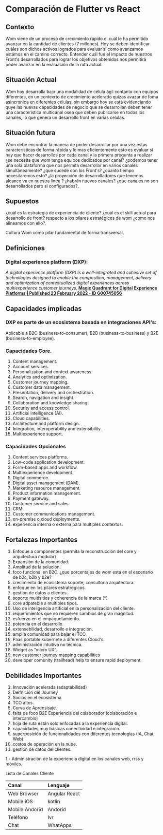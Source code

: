 # Comparación de Flutter vs React

## Contexto
Wom viene de un proceso de crecimiento rápido el cuál le ha permitido avanzar en la cantidad de clientes (7 millones).
Hoy se deben identificar cuáles son dichos activos logrados para evaluar si como avanzamos estámos en el camino correcto.
Entender cuál fué el impacto de nuestros Front's desarrollados para lograr los objetivos obtenidos nos permitirá poder avanzar en la evaluación de la ruta actual.

## Situación Actual
Wom hoy desarrolla bajo una modalidad de célula ágil contanto con equipos diferentes, en un contexrto de crecimiento acelerado quizas avazar de foma asincronica 
en diferentes células, sin embargo hoy se está evidenciando quye las nuevas capacidades de negocio que se desarrollan deben tener una característica multicanal 
osea que deben publicarse en todos los canales, lo que genera un desarrollo front en varias celulas.

## Situación futura
Wom debe encontrar la manera de poder desarrollar por una vez estas características de forma rápida y lo mas eficientemente esto es evaluar si hay que hacer desarrollos por cada canal
y la primera pregunta a realizar ¿se necesita que wom tenga equipos dedicados por canal? ¿podemos tener una sola plataforma que nos permita desarrollar en varios canales simultáneamente?
¿que sucede con los Front's? ¿cuanto tiempo necesitaremos esto? ¿la proyección de desarrolladores que tenemos alcance va en nuestra linea ? ¿habrán nuevos canales? ¿que canales no son desarrollados pero si configurados?.

## Supuestos
¿cuál es la estrategia de experiencia de cliente?
¿cuál es el skill actual para desarrollo de front?
respecto a los pilares estratégicos de wom ¿como nos alineamos con ello?.

Cultura Wom como pilar fundamental de forma transversal.

## Definiciones

### Digital experience platform (DXP):

*A digital experience platform (DXP) is a well-integrated and cohesive set of technologies designed to enable the composition, management, delivery and optimization of contextualized digital experiences across multiexperience customer journeys.*
**[Magic Quadrant for Digital Experience Platforms | Published 23 February 2022 - ID G00745056](https://www.gartner.com/doc/reprints?id=1-28QZ3VMN&ct=220114&st=sb)**

## Capacidades implicadas
### DXP es parte de un ecosistema basada en integraciones API's:

Aplicable a B2C (business-to-consumer), B2B (business-to-business) y B2E (business-to-employee).

### Capacidades Core.
1. Content management.
1. Account services.
1. Personalization and context awareness.
1. Analytics and optimization.
1. Customer journey mapping.
1. Customer data management.
1. Presentation, delivery and orchestration.
1. Search, navigation and insight.
1. Collaboration and knowledge sharing.
1. Security and access control.
1. Artificial intelligence (AI).
1. Cloud capabilities.
1. Architecture and platform design.
1. Integration, interoperability and extensibility.
1. Multiexperience support.
### Capacidades Opcionales
1. Content services platforms.
1. Low-code application development.
1. Form-based apps and workflow.
1. Multiexperience development.
1. Digital commerce.
1. Digital asset management (DAM).
1. Marketing resource management.
1. Product information management.
1. Payment gateway.
1. Customer service and sales.
1. CRM.
1. Customer communications management.
1. on-premise o cloud deployments.
1. experiencia interna o externa para multiples contextos. 

## Fortalezas Importantes
1. Enfoque a componentes (permita la reconstrucción del core y arquitectura modular)
1. Expansión de la comunidad.
1. Amplitud de la solución.
1. foco funcional en B2C. ¿que porcentajes de wom está en el escenario de b2c, b2b y b2e?
1. crecimiento de ecosistema soporte, consultoría arquitectura.
1. enfoque en los pilares estratregicos.
1. gestión de datos a clientes.
1. soporte multisitios y coherencia de la marca (*)
1. core adpateble a multiples tipos.
1. Uso de inteligencia artificial en la personalización del cliente.
1. requerimientos que no requieren cambios de gran magnitud.
1. esfuerzo en el empaquetamiento.
1. potencia en el desarrollo.
1. extensebilidad, desarrollo e integración.
1. amplia comunidad para bajar el TCO.
1. Paas portable kubernete a diferentes Cloud's.
1. administración intuitiva no técnica.
1. Widget as “micro UX”.
1. new customer journey mapping capabilities
1. developer comunity (trailhead) help to ensure rapid deployment.  

## Debilidades Importantes
1. Innovación acelerada (adaptabilidad)
1. Deifnición del Journey
1. Socios en el ecosistema.
1. TCO altos.
1. Curva de Aprensisaje.
1. falta de foco B2E Experiencia del colaborador (colaboración e intercambio)
1. hoja de ruta están solo enfocadas a la experiencia digital.
1. capacidades muy básicas conectividad e integración.
1. superposición de funcionalidades con diferentes tecnologías (IA, Chat, Web).
1. costos de operación en la nube.
1. gestión de datos del clientes.


1.- Administración de la experiencia digital en los canales web, rrss y móviles.

Lista de Canales Cliente

|Canal|Lenguaje|
|:--|:--|
|Web Browser|Angular React|
|Mobile iOS|kotlin|
|Mobile Andorid|Andorid|
|Teléfono|Ivr|
|Chat| WhatApps|
